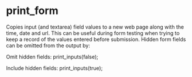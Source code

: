# print_form
Copies input (and textarea) field values to a new web page along with the time, date and url. 
This can be useful during form testing when trying to keep a record of the values entered before submission. 
Hidden form fields can be omitted from the output by:  

Omit hidden fields: print_inputs(false);

Include hidden fields: print_inputs(true);

